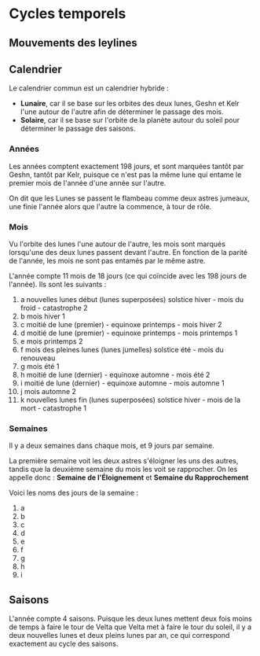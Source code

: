 # Cycles temporels

## Mouvements des leylines

## Calendrier

Le calendrier commun est un calendrier hybride : 
* **Lunaire**, car il se base sur les orbites des deux lunes, Geshn et Kelr l'une autour de l'autre afin de déterminer le passage des mois.
* **Solaire**, car il se base sur l'orbite de la planète autour du soleil pour déterminer le passage des saisons.

### Années
Les années comptent exactement 198 jours, et sont marquées tantôt par Geshn, tantôt par Kelr, puisque ce n'est pas la même lune qui entame le premier mois de l'année d'une année sur l'autre.

On dit que les Lunes se passent le flambeau comme deux astres jumeaux, une finie l'année alors que l'autre la commence, à tour de rôle.

### Mois
Vu l'orbite des lunes l'une autour de l'autre, les mois sont marqués lorsqu'une des deux lunes passent devant l'autre. En fonction de la parité de l'année, les mois ne sont pas entamés par le même astre.

L'année compte 11 mois de 18 jours (ce qui coïncide avec les 198 jours de l'année). Ils sont les suivants :
1. a nouvelles lunes début (lunes superposées) solstice hiver - mois du froid - catastrophe 2
2. b mois hiver 1
3. c moitié de lune (premier) - equinoxe printemps - mois hiver 2
4. d moitié de lune (premier) - equinoxe printemps - mois printemps 1
5. e mois printemps 2
6. f mois des pleines lunes (lunes jumelles) solstice été - mois du renouveau
7. g mois été 1
8. h moitié de lune (dernier) - equinoxe automne - mois été 2
9. i moitié de lune (dernier) - equinoxe automne - mois automne 1
10. j mois automne 2
11. k nouvelles lunes fin (lunes superposées) solstice hiver - mois de la mort - catastrophe 1

### Semaines
Il y a deux semaines dans chaque mois, et 9 jours par semaine.

La première semaine voit les deux astres s'éloigner les uns des autres, tandis que la deuxième semaine du mois les voit se rapprocher. On les appelle donc : **Semaine de l'Éloignement** et **Semaine du Rapprochement**

Voici les noms des jours de la semaine : 
1. a
2. b
3. c
4. d
5. e
6. f
7. g
8. h
9. i

## Saisons
L'année compte 4 saisons. Puisque les deux lunes mettent deux fois moins de temps à faire le tour de Velta que Velta met à faire le tour du soleil, il y a deux nouvelles lunes et deux pleins lunes par an, ce qui correspond exactement au cycle des saisons.
